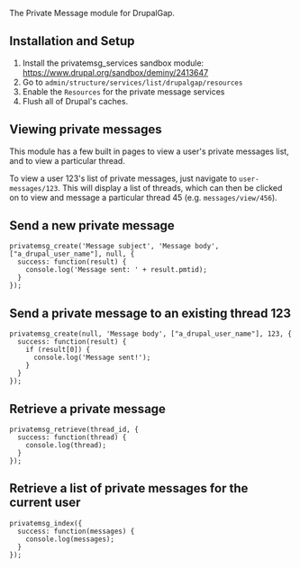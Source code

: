 The Private Message module for DrupalGap.

## Installation and Setup

1. Install the privatemsg_services sandbox module: https://www.drupal.org/sandbox/deminy/2413647
2. Go to `admin/structure/services/list/drupalgap/resources`
3. Enable the `Resources` for the private message services
4. Flush all of Drupal's caches.

## Viewing private messages

This module has a few built in pages to view a user's private messages list, and to view a particular thread.

To view a user 123's list of private messages, just navigate to `user-messages/123`. This will display a list of threads, which can then be clicked on to view and message a particular thread 45 (e.g. `messages/view/456`).

## Send a new private message
```
privatemsg_create('Message subject', 'Message body', ["a_drupal_user_name"], null, {
  success: function(result) {
    console.log('Message sent: ' + result.pmtid);
  }
});
```

## Send a private message to an existing thread 123
```
privatemsg_create(null, 'Message body', ["a_drupal_user_name"], 123, {
  success: function(result) {
    if (result[0]) {
      console.log('Message sent!');
    }
  }
});
```

## Retrieve a private message
```
privatemsg_retrieve(thread_id, {
  success: function(thread) {
    console.log(thread);
  }
});
```

## Retrieve a list of private messages for the current user
```
privatemsg_index({
  success: function(messages) {
    console.log(messages);
  }
});
```
